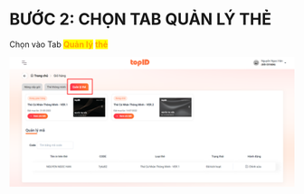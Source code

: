 # BƯỚC 2: CHỌN TAB QUẢN LÝ THẺ

Chọn vào Tab <mark style="color:orange;">**Quản lý**</mark> <mark style="color:orange;">**thẻ**</mark>

![](<../../../.gitbook/assets/image (3) (1).png>)



